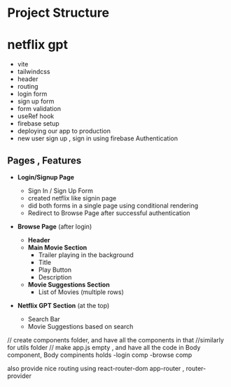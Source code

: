 # Project Structure


# netflix gpt
- vite
- tailwindcss
- header
- routing
- login form
- sign up form
- form validation 
- useRef hook
- firebase setup
- deploying our app to production
- new user sign up , sign in using firebase Authentication


## Pages , Features

- **Login/Signup Page**
  - Sign In / Sign Up Form
  - created netflix like signin page
  - did both forms in a single page using conditional rendering
  - Redirect to Browse Page after successful authentication

- **Browse Page** (after login)
  - **Header**
  - **Main Movie Section**
    - Trailer playing in the background
    - Title
    - Play Button
    - Description
  - **Movie Suggestions Section**
    - List of Movies (multiple rows)

- **Netflix GPT Section** (at the top)
  - Search Bar
  - Movie Suggestions based on search



// create components folder, and have all the components in that
//similarly for utils folder 
// make app.js empty , and have all the code in Body component, 
Body compinents holds 
-login comp
-browse comp 

also provide nice routing using react-router-dom
        app-router , router-provider 